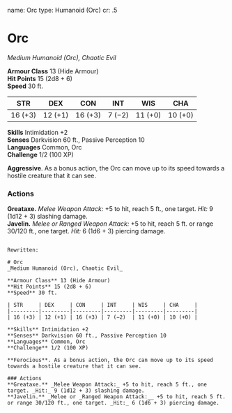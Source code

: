 name: Orc
type: Humanoid (Orc)
cr: .5

# Orc 
_Medium Humanoid (Orc), Chaotic Evil_

**Armour Class** 13 (Hide Armour)    
**Hit Points** 15 (2d8 + 6)    
**Speed** 30 ft. 

| STR     | DEX     | CON     | INT     | WIS     | CHA     |
|---------|---------|---------|---------|---------|---------|
| 16 (+3) | 12 (+1) | 16 (+3) | 7 (−2)  | 11 (+0) | 10 (+0) |

**Skills** Intimidation +2    
**Senses** Darkvision 60 ft., Passive Perception 10    
**Languages** Common, Orc    
**Challenge** 1/2 (100 XP) 

**Aggressive**. As a bonus action, the Orc can move up to its speed towards a hostile creature that it can see. 

### Actions 
**Greataxe.** _Melee Weapon Attack:_ +5 to hit, reach 5 ft., one target. _Hit:_ 9 (1d12 + 3) slashing damage.    
**Javelin.** _Melee or _Ranged Weapon Attack:__ +5 to hit, reach 5 ft. or range 30/120 ft., one target. _Hit:_ 6 (1d6 + 3) piercing damage.
```

Rewritten:

# Orc 
_Medium Humanoid (Orc), Chaotic Evil_

**Armour Class** 13 (Hide Armour)    
**Hit Points** 15 (2d8 + 6)    
**Speed** 30 ft. 

| STR     | DEX     | CON     | INT     | WIS     | CHA     |
|---------|---------|---------|---------|---------|---------|
| 16 (+3) | 12 (+1) | 16 (+3) | 7 (−2)  | 11 (+0) | 10 (+0) |

**Skills** Intimidation +2    
**Senses** Darkvision 60 ft., Passive Perception 10    
**Languages** Common, Orc    
**Challenge** 1/2 (100 XP) 

**Ferocious**. As a bonus action, the Orc can move up to its speed towards a hostile creature that it can see. 

### Actions 
**Greataxe.** _Melee Weapon Attack:_ +5 to hit, reach 5 ft., one target. _Hit:_ 9 (1d12 + 3) slashing damage.    
**Javelin.** _Melee or _Ranged Weapon Attack:__ +5 to hit, reach 5 ft. or range 30/120 ft., one target. _Hit:_ 6 (1d6 + 3) piercing damage.